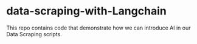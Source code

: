 # data-scraping-with-Langchain
This repo contains code that demonstrate how we can introduce AI in our Data Scraping scripts.
